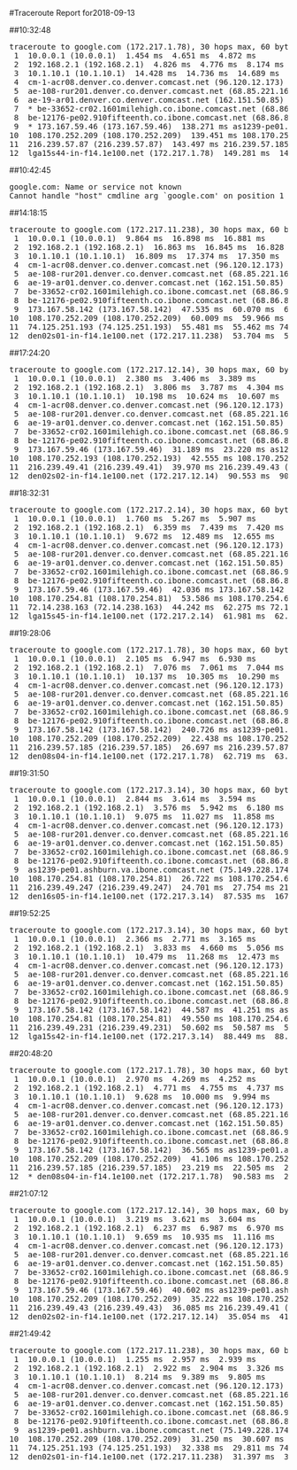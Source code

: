 #Traceroute Report for2018-09-13

##10:32:48

<p><pre><samp>traceroute to google.com (172.217.1.78), 30 hops max, 60 byte packets
 1  10.0.0.1 (10.0.0.1)  1.454 ms  4.651 ms  4.872 ms
 2  192.168.2.1 (192.168.2.1)  4.826 ms  4.776 ms  8.174 ms
 3  10.1.10.1 (10.1.10.1)  14.428 ms  14.736 ms  14.689 ms
 4  cm-1-acr08.denver.co.denver.comcast.net (96.120.12.173)  160.328 ms  160.503 ms  161.156 ms
 5  ae-108-rur201.denver.co.denver.comcast.net (68.85.221.161)  166.254 ms  171.139 ms  171.265 ms
 6  ae-19-ar01.denver.co.denver.comcast.net (162.151.50.85)  170.329 ms * *
 7  * be-33652-cr02.1601milehigh.co.ibone.comcast.net (68.86.92.121)  155.964 ms  155.269 ms
 8  be-12176-pe02.910fifteenth.co.ibone.comcast.net (68.86.83.94)  156.229 ms  156.359 ms  158.460 ms
 9  * 173.167.59.46 (173.167.59.46)  138.271 ms as1239-pe01.ashburn.va.ibone.comcast.net (75.149.228.174)  138.405 ms
10  108.170.252.209 (108.170.252.209)  139.451 ms 108.170.252.193 (108.170.252.193)  138.393 ms *
11  216.239.57.87 (216.239.57.87)  143.497 ms 216.239.57.185 (216.239.57.185)  145.728 ms *
12  lga15s44-in-f14.1e100.net (172.217.1.78)  149.281 ms  149.094 ms  149.552 ms</samp></pre></p>

##10:42:45

<p><pre><samp>google.com: Name or service not known
Cannot handle "host" cmdline arg `google.com' on position 1 (argc 1)</samp></pre></p>

##14:18:15

<p><pre><samp>traceroute to google.com (172.217.11.238), 30 hops max, 60 byte packets
 1  10.0.0.1 (10.0.0.1)  9.864 ms  16.898 ms  16.881 ms
 2  192.168.2.1 (192.168.2.1)  16.863 ms  16.845 ms  16.828 ms
 3  10.1.10.1 (10.1.10.1)  16.809 ms  17.374 ms  17.350 ms
 4  cm-1-acr08.denver.co.denver.comcast.net (96.120.12.173)  32.106 ms  33.089 ms  32.542 ms
 5  ae-108-rur201.denver.co.denver.comcast.net (68.85.221.161)  32.147 ms  32.381 ms  40.585 ms
 6  ae-19-ar01.denver.co.denver.comcast.net (162.151.50.85)  128.972 ms  95.871 ms  47.823 ms
 7  be-33652-cr02.1601milehigh.co.ibone.comcast.net (68.86.92.121)  47.555 ms  47.509 ms  46.289 ms
 8  be-12176-pe02.910fifteenth.co.ibone.comcast.net (68.86.83.94)  47.443 ms  47.408 ms  47.375 ms
 9  173.167.58.142 (173.167.58.142)  47.535 ms  60.070 ms  60.038 ms
10  108.170.252.209 (108.170.252.209)  60.009 ms  59.966 ms  59.936 ms
11  74.125.251.193 (74.125.251.193)  55.481 ms  55.462 ms 74.125.251.199 (74.125.251.199)  67.348 ms
12  den02s01-in-f14.1e100.net (172.217.11.238)  53.704 ms  52.450 ms  52.418 ms</samp></pre></p>

##17:24:20

<p><pre><samp>traceroute to google.com (172.217.12.14), 30 hops max, 60 byte packets
 1  10.0.0.1 (10.0.0.1)  2.380 ms  3.406 ms  3.389 ms
 2  192.168.2.1 (192.168.2.1)  3.806 ms  3.787 ms  4.304 ms
 3  10.1.10.1 (10.1.10.1)  10.198 ms  10.624 ms  10.607 ms
 4  cm-1-acr08.denver.co.denver.comcast.net (96.120.12.173)  32.216 ms  33.587 ms  33.770 ms
 5  ae-108-rur201.denver.co.denver.comcast.net (68.85.221.161)  34.655 ms  34.970 ms  35.127 ms
 6  ae-19-ar01.denver.co.denver.comcast.net (162.151.50.85)  36.870 ms  43.123 ms  37.776 ms
 7  be-33652-cr02.1601milehigh.co.ibone.comcast.net (68.86.92.121)  29.346 ms  29.029 ms  30.977 ms
 8  be-12176-pe02.910fifteenth.co.ibone.comcast.net (68.86.83.94)  28.635 ms  24.951 ms  31.333 ms
 9  173.167.59.46 (173.167.59.46)  31.189 ms  23.220 ms as1239-pe01.ashburn.va.ibone.comcast.net (75.149.228.174)  39.736 ms
10  108.170.252.193 (108.170.252.193)  42.555 ms 108.170.252.209 (108.170.252.209)  42.538 ms 108.170.252.193 (108.170.252.193)  42.033 ms
11  216.239.49.41 (216.239.49.41)  39.970 ms 216.239.49.43 (216.239.49.43)  42.474 ms  77.186 ms
12  den02s02-in-f14.1e100.net (172.217.12.14)  90.553 ms  90.810 ms  90.785 ms</samp></pre></p>

##18:32:31

<p><pre><samp>traceroute to google.com (172.217.2.14), 30 hops max, 60 byte packets
 1  10.0.0.1 (10.0.0.1)  1.760 ms  5.267 ms  5.907 ms
 2  192.168.2.1 (192.168.2.1)  6.359 ms  7.439 ms  7.420 ms
 3  10.1.10.1 (10.1.10.1)  9.672 ms  12.489 ms  12.655 ms
 4  cm-1-acr08.denver.co.denver.comcast.net (96.120.12.173)  40.354 ms  40.319 ms  39.652 ms
 5  ae-108-rur201.denver.co.denver.comcast.net (68.85.221.161)  39.396 ms  40.094 ms  40.640 ms
 6  ae-19-ar01.denver.co.denver.comcast.net (162.151.50.85)  41.324 ms  31.033 ms  29.986 ms
 7  be-33652-cr02.1601milehigh.co.ibone.comcast.net (68.86.92.121)  41.539 ms  36.325 ms  34.779 ms
 8  be-12176-pe02.910fifteenth.co.ibone.comcast.net (68.86.83.94)  42.315 ms  43.126 ms  42.797 ms
 9  173.167.59.46 (173.167.59.46)  42.036 ms 173.167.58.142 (173.167.58.142)  52.685 ms  53.076 ms
10  108.170.254.81 (108.170.254.81)  53.586 ms 108.170.254.65 (108.170.254.65)  50.044 ms  50.256 ms
11  72.14.238.163 (72.14.238.163)  44.242 ms  62.275 ms 72.14.238.159 (72.14.238.159)  80.160 ms
12  lga15s45-in-f14.1e100.net (172.217.2.14)  61.981 ms  62.200 ms  60.158 ms</samp></pre></p>

##19:28:06

<p><pre><samp>traceroute to google.com (172.217.1.78), 30 hops max, 60 byte packets
 1  10.0.0.1 (10.0.0.1)  2.105 ms  6.947 ms  6.930 ms
 2  192.168.2.1 (192.168.2.1)  7.076 ms  7.061 ms  7.044 ms
 3  10.1.10.1 (10.1.10.1)  10.137 ms  10.305 ms  10.290 ms
 4  cm-1-acr08.denver.co.denver.comcast.net (96.120.12.173)  26.762 ms  29.843 ms  31.195 ms
 5  ae-108-rur201.denver.co.denver.comcast.net (68.85.221.161)  33.481 ms  33.623 ms  33.606 ms
 6  ae-19-ar01.denver.co.denver.comcast.net (162.151.50.85)  48.221 ms  42.292 ms  141.344 ms
 7  be-33652-cr02.1601milehigh.co.ibone.comcast.net (68.86.92.121)  131.298 ms  130.941 ms  140.282 ms
 8  be-12176-pe02.910fifteenth.co.ibone.comcast.net (68.86.83.94)  131.192 ms  111.148 ms  206.240 ms
 9  173.167.58.142 (173.167.58.142)  240.726 ms as1239-pe01.ashburn.va.ibone.comcast.net (75.149.228.174)  15.268 ms 173.167.59.46 (173.167.59.46)  15.422 ms
10  108.170.252.209 (108.170.252.209)  22.438 ms 108.170.252.193 (108.170.252.193)  22.002 ms  21.376 ms
11  216.239.57.185 (216.239.57.185)  26.697 ms 216.239.57.87 (216.239.57.87)  63.519 ms  63.489 ms
12  den08s04-in-f14.1e100.net (172.217.1.78)  62.719 ms  63.428 ms  66.711 ms</samp></pre></p>

##19:31:50

<p><pre><samp>traceroute to google.com (172.217.3.14), 30 hops max, 60 byte packets
 1  10.0.0.1 (10.0.0.1)  2.844 ms  3.614 ms  3.594 ms
 2  192.168.2.1 (192.168.2.1)  3.576 ms  5.942 ms  6.180 ms
 3  10.1.10.1 (10.1.10.1)  9.075 ms  11.027 ms  11.858 ms
 4  cm-1-acr08.denver.co.denver.comcast.net (96.120.12.173)  26.161 ms  28.724 ms  29.375 ms
 5  ae-108-rur201.denver.co.denver.comcast.net (68.85.221.161)  29.537 ms  32.406 ms  39.536 ms
 6  ae-19-ar01.denver.co.denver.comcast.net (162.151.50.85)  42.270 ms  28.193 ms  27.657 ms
 7  be-33652-cr02.1601milehigh.co.ibone.comcast.net (68.86.92.121)  27.775 ms  31.551 ms  31.536 ms
 8  be-12176-pe02.910fifteenth.co.ibone.comcast.net (68.86.83.94)  30.875 ms  27.815 ms  32.252 ms
 9  as1239-pe01.ashburn.va.ibone.comcast.net (75.149.228.174)  31.654 ms  16.613 ms 173.167.59.46 (173.167.59.46)  16.748 ms
10  108.170.254.81 (108.170.254.81)  26.722 ms 108.170.254.65 (108.170.254.65)  25.096 ms 108.170.254.81 (108.170.254.81)  26.684 ms
11  216.239.49.247 (216.239.49.247)  24.701 ms  27.754 ms 216.239.49.231 (216.239.49.231)  27.728 ms
12  den16s05-in-f14.1e100.net (172.217.3.14)  87.535 ms  167.286 ms  174.676 ms</samp></pre></p>

##19:52:25

<p><pre><samp>traceroute to google.com (172.217.3.14), 30 hops max, 60 byte packets
 1  10.0.0.1 (10.0.0.1)  2.366 ms  2.771 ms  3.165 ms
 2  192.168.2.1 (192.168.2.1)  3.833 ms  4.660 ms  5.056 ms
 3  10.1.10.1 (10.1.10.1)  10.479 ms  11.268 ms  12.473 ms
 4  cm-1-acr08.denver.co.denver.comcast.net (96.120.12.173)  48.764 ms  55.366 ms  57.248 ms
 5  ae-108-rur201.denver.co.denver.comcast.net (68.85.221.161)  59.610 ms  90.689 ms  91.227 ms
 6  ae-19-ar01.denver.co.denver.comcast.net (162.151.50.85)  60.726 ms  41.191 ms  34.551 ms
 7  be-33652-cr02.1601milehigh.co.ibone.comcast.net (68.86.92.121)  34.798 ms  42.759 ms  40.972 ms
 8  be-12176-pe02.910fifteenth.co.ibone.comcast.net (68.86.83.94)  39.994 ms  40.235 ms  44.764 ms
 9  173.167.58.142 (173.167.58.142)  44.587 ms  41.251 ms as1239-pe01.ashburn.va.ibone.comcast.net (75.149.228.174)  42.820 ms
10  108.170.254.81 (108.170.254.81)  49.550 ms 108.170.254.65 (108.170.254.65)  49.520 ms  49.314 ms
11  216.239.49.231 (216.239.49.231)  50.602 ms  50.587 ms  50.572 ms
12  lga15s42-in-f14.1e100.net (172.217.3.14)  88.449 ms  88.637 ms  109.789 ms</samp></pre></p>

##20:48:20

<p><pre><samp>traceroute to google.com (172.217.1.78), 30 hops max, 60 byte packets
 1  10.0.0.1 (10.0.0.1)  2.970 ms  4.269 ms  4.252 ms
 2  192.168.2.1 (192.168.2.1)  4.771 ms  4.755 ms  4.737 ms
 3  10.1.10.1 (10.1.10.1)  9.628 ms  10.000 ms  9.994 ms
 4  cm-1-acr08.denver.co.denver.comcast.net (96.120.12.173)  35.406 ms  35.393 ms  35.369 ms
 5  ae-108-rur201.denver.co.denver.comcast.net (68.85.221.161)  29.474 ms  45.144 ms  44.911 ms
 6  ae-19-ar01.denver.co.denver.comcast.net (162.151.50.85)  53.157 ms  46.784 ms  43.371 ms
 7  be-33652-cr02.1601milehigh.co.ibone.comcast.net (68.86.92.121)  39.331 ms  39.286 ms  39.261 ms
 8  be-12176-pe02.910fifteenth.co.ibone.comcast.net (68.86.83.94)  38.068 ms  32.123 ms  35.858 ms
 9  173.167.58.142 (173.167.58.142)  36.565 ms as1239-pe01.ashburn.va.ibone.comcast.net (75.149.228.174)  31.344 ms  41.130 ms
10  108.170.252.209 (108.170.252.209)  41.106 ms 108.170.252.193 (108.170.252.193)  41.078 ms 108.170.252.209 (108.170.252.209)  17.043 ms
11  216.239.57.185 (216.239.57.185)  23.219 ms  22.505 ms  23.393 ms
12  * den08s04-in-f14.1e100.net (172.217.1.78)  90.583 ms  201.111 ms</samp></pre></p>

##21:07:12

<p><pre><samp>traceroute to google.com (172.217.12.14), 30 hops max, 60 byte packets
 1  10.0.0.1 (10.0.0.1)  3.219 ms  3.621 ms  3.604 ms
 2  192.168.2.1 (192.168.2.1)  6.237 ms  6.987 ms  6.970 ms
 3  10.1.10.1 (10.1.10.1)  9.659 ms  10.935 ms  11.116 ms
 4  cm-1-acr08.denver.co.denver.comcast.net (96.120.12.173)  29.068 ms  45.500 ms  45.680 ms
 5  ae-108-rur201.denver.co.denver.comcast.net (68.85.221.161)  45.871 ms  49.277 ms  49.466 ms
 6  ae-19-ar01.denver.co.denver.comcast.net (162.151.50.85)  48.834 ms  31.288 ms  28.939 ms
 7  be-33652-cr02.1601milehigh.co.ibone.comcast.net (68.86.92.121)  32.441 ms  40.005 ms  39.980 ms
 8  be-12176-pe02.910fifteenth.co.ibone.comcast.net (68.86.83.94)  39.604 ms  39.930 ms  40.979 ms
 9  173.167.59.46 (173.167.59.46)  40.602 ms as1239-pe01.ashburn.va.ibone.comcast.net (75.149.228.174)  18.982 ms  27.368 ms
10  108.170.252.209 (108.170.252.209)  35.222 ms 108.170.252.193 (108.170.252.193)  28.213 ms 108.170.252.209 (108.170.252.209)  35.169 ms
11  216.239.49.43 (216.239.49.43)  36.085 ms 216.239.49.41 (216.239.49.41)  36.332 ms 216.239.49.43 (216.239.49.43)  36.296 ms
12  den02s02-in-f14.1e100.net (172.217.12.14)  35.054 ms  41.161 ms  36.416 ms</samp></pre></p>

##21:49:42

<p><pre><samp>traceroute to google.com (172.217.11.238), 30 hops max, 60 byte packets
 1  10.0.0.1 (10.0.0.1)  1.255 ms  2.957 ms  2.939 ms
 2  192.168.2.1 (192.168.2.1)  2.922 ms  2.904 ms  3.326 ms
 3  10.1.10.1 (10.1.10.1)  8.214 ms  9.389 ms  9.805 ms
 4  cm-1-acr08.denver.co.denver.comcast.net (96.120.12.173)  17.446 ms  33.141 ms  33.781 ms
 5  ae-108-rur201.denver.co.denver.comcast.net (68.85.221.161)  33.236 ms  33.509 ms  35.411 ms
 6  ae-19-ar01.denver.co.denver.comcast.net (162.151.50.85)  33.362 ms  30.145 ms  27.956 ms
 7  be-33652-cr02.1601milehigh.co.ibone.comcast.net (68.86.92.121)  30.530 ms  29.655 ms  29.351 ms
 8  be-12176-pe02.910fifteenth.co.ibone.comcast.net (68.86.83.94)  28.161 ms  26.263 ms  26.989 ms
 9  as1239-pe01.ashburn.va.ibone.comcast.net (75.149.228.174)  31.601 ms  29.709 ms 173.167.59.46 (173.167.59.46)  30.185 ms
10  108.170.252.209 (108.170.252.209)  31.250 ms  30.607 ms 108.170.252.193 (108.170.252.193)  32.590 ms
11  74.125.251.193 (74.125.251.193)  32.338 ms  29.811 ms 74.125.251.199 (74.125.251.199)  32.298 ms
12  den02s01-in-f14.1e100.net (172.217.11.238)  31.397 ms  35.771 ms  31.866 ms</samp></pre></p>

